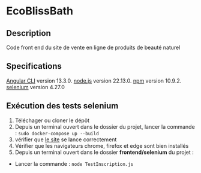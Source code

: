 # EcoBlissBath

## Description

Code front end du site de vente en ligne de produits de beauté naturel

## Specifications

[Angular CLI](https://github.com/angular/angular-cli) version 13.3.0.  [node.js](https://nodejs.org/dist/v22.13.0/node-v22.13.0-x64.msi)  version 22.13.0. [npm](https://github.com/npm) version 10.9.2. [selenium](https://github.com/SeleniumHQ/selenium) version 4.27.0

## Exécution des tests selenium

1. Téléchager ou cloner le dépôt
2. Depuis un terminal ouvert dans le dossier du projet, lancer la commande : `sudo docker-compose up --build`
3. vérifier que [le site](http://localhost:8080) se lance correctement
4. Vérifier que les navigateurs chrome, firefox et edge sont bien installés
5. Depuis un terminal ouvert dans le dossier **frontend/selenium** du projet :
* Lancer la commande : `node TestInscription.js`